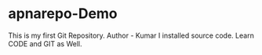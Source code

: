 # apnarepo-Demo
This is my first Git Repository.
Author - Kumar
I installed source code.
Learn CODE and GIT as Well.
<div></div>
